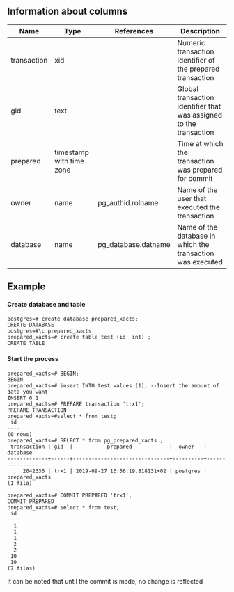 ## Information about columns

Name |	Type|	References|	Description|
-----|------|-----------|------------|
transaction |	xid	|| Numeric transaction identifier of the prepared transaction
gid |	text|	| Global transaction identifier that was assigned to the transaction
prepared |	timestamp with time zone ||	Time at which the transaction was prepared for commit
owner|	name|	pg_authid.rolname|	Name of the user that executed the transaction
database|	name|	pg_database.datname	|Name of the database in which the transaction was executed

## Example
#### Create database and table
```
postgres=# create database prepared_xacts;
CREATE DATABASE
postgres=#\c prepared_xacts
prepared_xacts=# create table test (id  int) ;
CREATE TABLE
```
#### Start the process
```
prepared_xacts=# BEGIN;
BEGIN
prepared_xacts=# insert INTO test values (1); --Insert the amount of data you want
INSERT 0 1
prepared_xacts=# PREPARE transaction 'trx1';
PREPARE TRANSACTION
prepared_xacts=#select * from test;
 id
----
(0 rows)
prepared_xacts=# SELECT * from pg_prepared_xacts ;
 transaction | gid  |           prepared            |  owner   |    database    
-------------+------+-------------------------------+----------+----------------
     2042336 | trx1 | 2019-09-27 16:56:19.818131+02 | postgres | prepared_xacts
(1 fila)

prepared_xacts=# COMMIT PREPARED 'trx1';
COMMIT PREPARED
prepared_xacts=# select * from test;
 id
----
  1
  1
  1
  2
  2
 10
 10
(7 filas)

```

It can be noted that until the commit is made, no change is reflected
